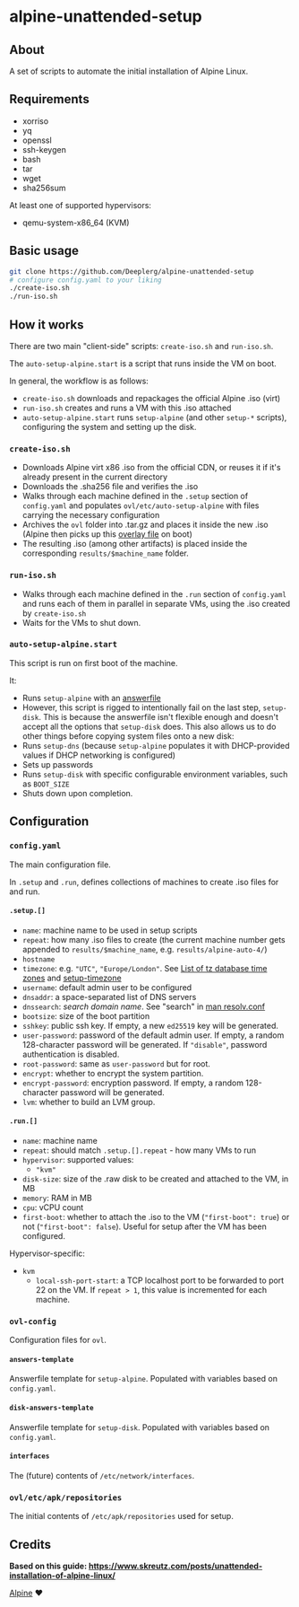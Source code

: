 ﻿# alpine-unattended-setup

## About
A set of scripts to automate the initial installation of Alpine Linux.

## Requirements
- xorriso
- yq
- openssl
- ssh-keygen
- bash
- tar
- wget
- sha256sum

At least one of supported hypervisors:
- qemu-system-x86_64 (KVM)

## Basic usage
```sh
git clone https://github.com/Deeplerg/alpine-unattended-setup
# configure config.yaml to your liking
./create-iso.sh
./run-iso.sh
```

## How it works
There are two main "client-side" scripts: `create-iso.sh` and `run-iso.sh`.

The `auto-setup-alpine.start` is a script that runs inside the VM on boot.

In general, the workflow is as follows:
- `create-iso.sh` downloads and repackages the official Alpine .iso (virt)
- `run-iso.sh` creates and runs a VM with this .iso attached
- `auto-setup-alpine.start` runs `setup-alpine` (and other `setup-*` scripts), configuring the system and 
setting up the disk.

### `create-iso.sh`
- Downloads Alpine virt x86 .iso from the official CDN, or reuses it if it's already present in the current directory
- Downloads the .sha256 file and verifies the .iso
- Walks through each machine defined in the `.setup` section of `config.yaml` and populates `ovl/etc/auto-setup-alpine`
with files carrying the necessary configuration
- Archives the `ovl` folder into .tar.gz and places it inside the new .iso 
(Alpine then picks up this 
[overlay file](https://wiki.alpinelinux.org/wiki/Alpine_local_backup#Creating_and_saving_an_apkovl_from_a_remote_host) 
on boot)
- The resulting .iso (among other artifacts) is placed inside the corresponding `results/$machine_name` folder.

### `run-iso.sh`
- Walks through each machine defined in the `.run` section of `config.yaml` and runs each of them in parallel 
in separate VMs, using the .iso created by `create-iso.sh`
- Waits for the VMs to shut down.

### `auto-setup-alpine.start`
This script is run on first boot of the machine.

It:
- Runs `setup-alpine` with an [answerfile](https://wiki.alpinelinux.org/wiki/Alpine_setup_scripts#setup-alpine)
- However, this script is rigged to intentionally fail on the last step, `setup-disk`. 
This is because the answerfile isn't flexible enough and doesn't accept all the options that `setup-disk` does.
This also allows us to do other things before copying system files onto a new disk:
- Runs `setup-dns` (because `setup-alpine` populates it with DHCP-provided values if DHCP networking is configured)
- Sets up passwords
- Runs `setup-disk` with specific configurable environment variables, such as `BOOT_SIZE`
- Shuts down upon completion. 

## Configuration

### `config.yaml`
The main configuration file.

In `.setup` and `.run`, defines collections of machines to create .iso files for and run.

#### `.setup.[]`
- `name`: machine name to be used in setup scripts
- `repeat`: how many .iso files to create 
(the current machine number gets appended to `results/$machine_name`, e.g. `results/alpine-auto-4/`)
- `hostname` 
- `timezone`: e.g. `"UTC"`, `"Europe/London"`. 
See [List of tz database time zones](https://en.wikipedia.org/wiki/List_of_tz_database_time_zones) and
[setup-timezone](https://wiki.alpinelinux.org/wiki/Alpine_setup_scripts#setup-timezone)
- `username`: default admin user to be configured
- `dnsaddr`: a space-separated list of DNS servers
- `dnssearch`: *search domain name*. See "search" in [man resolv.conf](https://linux.die.net/man/5/resolv.conf) 
- `bootsize`: size of the boot partition
- `sshkey`: public ssh key. If empty, a new `ed25519` key will be generated.
- `user-password`: password of the default admin user. 
If empty, a random 128-character password will be generated.
If `"disable"`, password authentication is disabled.
- `root-password`: same as `user-password` but for root.
- `encrypt`: whether to encrypt the system partition.
- `encrypt-password`: encryption password. If empty, a random 128-character password will be generated.
- `lvm`: whether to build an LVM group.

#### `.run.[]`
- `name`: machine name
- `repeat`: should match `.setup.[].repeat` - how many VMs to run
- `hypervisor`: supported values:
    - `"kvm"`
- `disk-size`: size of the .raw disk to be created and attached to the VM, in MB
- `memory`: RAM in MB
- `cpu`: vCPU count
- `first-boot`: whether to attach the .iso to the VM (`"first-boot": true`) or not (`"first-boot": false`).
  Useful for setup after the VM has been configured.

Hypervisor-specific:
- `kvm`
    - `local-ssh-port-start`: a TCP localhost port to be forwarded to port 22 on the VM.
      If `repeat > 1`, this value is incremented for each machine.

### `ovl-config`
Configuration files for `ovl`.

#### `answers-template`
Answerfile template for `setup-alpine`. Populated with variables based on `config.yaml`.

#### `disk-answers-template`
Answerfile template for `setup-disk`. Populated with variables based on `config.yaml`.

#### `interfaces`
The (future) contents of `/etc/network/interfaces`.

### `ovl/etc/apk/repositories`
The initial contents of `/etc/apk/repositories` used for setup.

## Credits
**Based on this guide: https://www.skreutz.com/posts/unattended-installation-of-alpine-linux/**

[Alpine](https://alpinelinux.org) ❤️